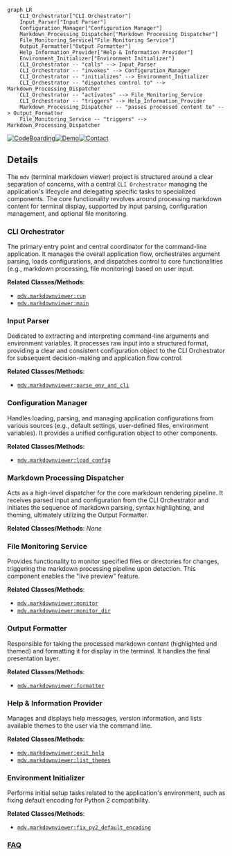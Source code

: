 ```mermaid
graph LR
    CLI_Orchestrator["CLI Orchestrator"]
    Input_Parser["Input Parser"]
    Configuration_Manager["Configuration Manager"]
    Markdown_Processing_Dispatcher["Markdown Processing Dispatcher"]
    File_Monitoring_Service["File Monitoring Service"]
    Output_Formatter["Output Formatter"]
    Help_Information_Provider["Help & Information Provider"]
    Environment_Initializer["Environment Initializer"]
    CLI_Orchestrator -- "calls" --> Input_Parser
    CLI_Orchestrator -- "invokes" --> Configuration_Manager
    CLI_Orchestrator -- "initializes" --> Environment_Initializer
    CLI_Orchestrator -- "dispatches control to" --> Markdown_Processing_Dispatcher
    CLI_Orchestrator -- "activates" --> File_Monitoring_Service
    CLI_Orchestrator -- "triggers" --> Help_Information_Provider
    Markdown_Processing_Dispatcher -- "passes processed content to" --> Output_Formatter
    File_Monitoring_Service -- "triggers" --> Markdown_Processing_Dispatcher
```

[![CodeBoarding](https://img.shields.io/badge/Generated%20by-CodeBoarding-9cf?style=flat-square)](https://github.com/CodeBoarding/GeneratedOnBoardings)[![Demo](https://img.shields.io/badge/Try%20our-Demo-blue?style=flat-square)](https://www.codeboarding.org/demo)[![Contact](https://img.shields.io/badge/Contact%20us%20-%20contact@codeboarding.org-lightgrey?style=flat-square)](mailto:contact@codeboarding.org)

## Details

The `mdv` (terminal markdown viewer) project is structured around a clear separation of concerns, with a central `CLI Orchestrator` managing the application's lifecycle and delegating specific tasks to specialized components. The core functionality revolves around processing markdown content for terminal display, supported by input parsing, configuration management, and optional file monitoring.

### CLI Orchestrator
The primary entry point and central coordinator for the command-line application. It manages the overall application flow, orchestrates argument parsing, loads configurations, and dispatches control to core functionalities (e.g., markdown processing, file monitoring) based on user input.


**Related Classes/Methods**:

- <a href="https://github.com/axiros/terminal_markdown_viewer/blob/master/mdv/markdownviewer.py" target="_blank" rel="noopener noreferrer">`mdv.markdownviewer:run`</a>
- <a href="https://github.com/axiros/terminal_markdown_viewer/blob/master/mdv/markdownviewer.py" target="_blank" rel="noopener noreferrer">`mdv.markdownviewer:main`</a>


### Input Parser
Dedicated to extracting and interpreting command-line arguments and environment variables. It processes raw input into a structured format, providing a clear and consistent configuration object to the CLI Orchestrator for subsequent decision-making and application flow control.


**Related Classes/Methods**:

- <a href="https://github.com/axiros/terminal_markdown_viewer/blob/master/mdv/markdownviewer.py" target="_blank" rel="noopener noreferrer">`mdv.markdownviewer:parse_env_and_cli`</a>


### Configuration Manager
Handles loading, parsing, and managing application configurations from various sources (e.g., default settings, user-defined files, environment variables). It provides a unified configuration object to other components.


**Related Classes/Methods**:

- <a href="https://github.com/axiros/terminal_markdown_viewer/blob/master/mdv/markdownviewer.py" target="_blank" rel="noopener noreferrer">`mdv.markdownviewer:load_config`</a>


### Markdown Processing Dispatcher
Acts as a high-level dispatcher for the core markdown rendering pipeline. It receives parsed input and configuration from the CLI Orchestrator and initiates the sequence of markdown parsing, syntax highlighting, and theming, ultimately utilizing the Output Formatter.


**Related Classes/Methods**: _None_

### File Monitoring Service
Provides functionality to monitor specified files or directories for changes, triggering the markdown processing pipeline upon detection. This component enables the "live preview" feature.


**Related Classes/Methods**:

- <a href="https://github.com/axiros/terminal_markdown_viewer/blob/master/mdv/markdownviewer.py" target="_blank" rel="noopener noreferrer">`mdv.markdownviewer:monitor`</a>
- <a href="https://github.com/axiros/terminal_markdown_viewer/blob/master/mdv/markdownviewer.py" target="_blank" rel="noopener noreferrer">`mdv.markdownviewer:monitor_dir`</a>


### Output Formatter
Responsible for taking the processed markdown content (highlighted and themed) and formatting it for display in the terminal. It handles the final presentation layer.


**Related Classes/Methods**:

- <a href="https://github.com/axiros/terminal_markdown_viewer/blob/master/mdv/markdownviewer.py" target="_blank" rel="noopener noreferrer">`mdv.markdownviewer:formatter`</a>


### Help & Information Provider
Manages and displays help messages, version information, and lists available themes to the user via the command line.


**Related Classes/Methods**:

- <a href="https://github.com/axiros/terminal_markdown_viewer/blob/master/mdv/markdownviewer.py" target="_blank" rel="noopener noreferrer">`mdv.markdownviewer:exit_help`</a>
- <a href="https://github.com/axiros/terminal_markdown_viewer/blob/master/mdv/markdownviewer.py" target="_blank" rel="noopener noreferrer">`mdv.markdownviewer:list_themes`</a>


### Environment Initializer
Performs initial setup tasks related to the application's environment, such as fixing default encoding for Python 2 compatibility.


**Related Classes/Methods**:

- <a href="https://github.com/axiros/terminal_markdown_viewer/blob/master/mdv/markdownviewer.py" target="_blank" rel="noopener noreferrer">`mdv.markdownviewer:fix_py2_default_encoding`</a>




### [FAQ](https://github.com/CodeBoarding/GeneratedOnBoardings/tree/main?tab=readme-ov-file#faq)